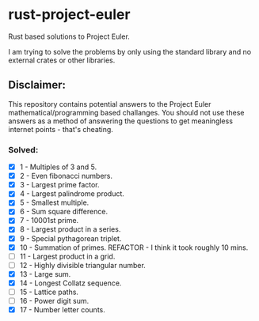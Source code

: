 # rust-project-euler
Rust based solutions to Project Euler.

I am trying to solve the problems by only using the standard library and no external crates or other libraries.

## Disclaimer:
This repository contains potential answers to the Project Euler mathematical/programming based challanges. You should not use these answers as a method of answering the questions to get meaningless internet points - that's cheating. 

### Solved:
- [x] 1 - Multiples of 3 and 5.   
- [x] 2 - Even fibonacci numbers.
- [x] 3 - Largest prime factor. 
- [x] 4 - Largest palindrome product.
- [x] 5 - Smallest multiple.
- [x] 6 - Sum square difference.
- [x] 7 - 10001st prime.
- [x] 8 - Largest product in a series.
- [x] 9 - Special pythagorean triplet. 
- [x] 10 - Summation of primes. REFACTOR - I think it took roughly 10 mins.
- [ ] 11 - Largest product in a grid.
- [ ] 12 - Highly divisible triangular number.
- [x] 13 - Large sum.
- [x] 14 - Longest Collatz sequence.
- [ ] 15 - Lattice paths.
- [ ] 16 - Power digit sum.
- [x] 17 - Number letter counts.
